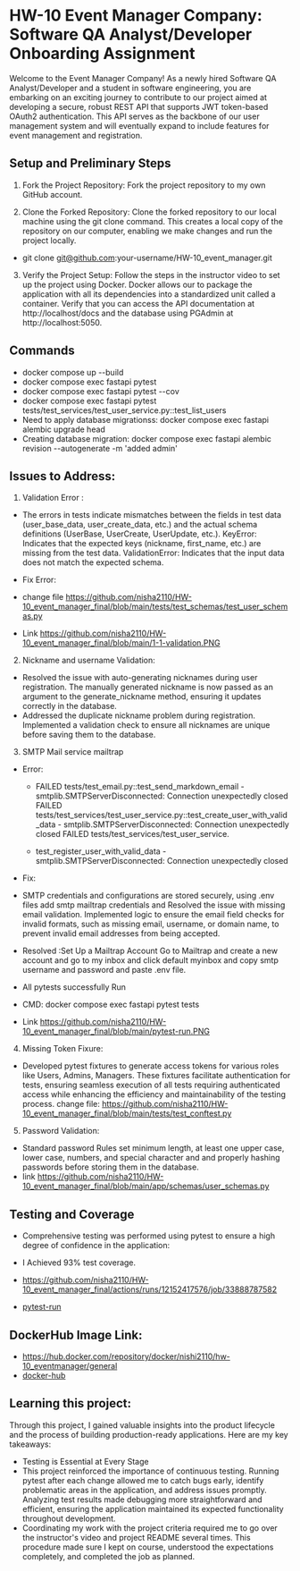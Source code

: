 # HW-10 Event Manager Company: Software QA Analyst/Developer Onboarding Assignment

Welcome to the Event Manager Company! As a newly hired Software QA Analyst/Developer and a student in software engineering, you are embarking on an exciting journey to contribute to our project aimed at developing a secure, robust REST API that supports JWT token-based OAuth2 authentication. This API serves as the backbone of our user management system and will eventually expand to include features for event management and registration.

## Setup and Preliminary Steps
1. Fork the Project Repository: Fork the project repository to my own GitHub account. 

2. Clone the Forked Repository: Clone the forked repository to our local machine using the git clone command. This creates a local copy of the repository on our computer, enabling we  make changes and run the project locally.
- git clone git@github.com:your-username/HW-10_event_manager.git

3. Verify the Project Setup: Follow the steps in the instructor video to set up the project using Docker. Docker allows our to package the application with all its dependencies into a standardized unit called a container. Verify that you can access the API documentation at http://localhost/docs and the database using PGAdmin at http://localhost:5050.

## Commands
- docker compose up --build
- docker compose exec fastapi pytest
- docker compose exec fastapi pytest --cov
- docker compose exec fastapi pytest tests/test_services/test_user_service.py::test_list_users
- Need to apply database migrationss: docker compose exec fastapi alembic upgrade head
- Creating database migration: docker compose exec fastapi alembic revision --autogenerate -m 'added admin'

## Issues to Address:
 
1. Validation Error :
 - The errors in tests indicate mismatches between the fields in test data (user_base_data, user_create_data, etc.) and the actual schema definitions (UserBase, UserCreate, UserUpdate, etc.).
 KeyError: Indicates that the expected keys (nickname, first_name, etc.) are missing from the test data.
 ValidationError: Indicates that the input data does not match the expected schema.

- Fix Error:
- change file https://github.com/nisha2110/HW-10_event_manager_final/blob/main/tests/test_schemas/test_user_schemas.py
- Link https://github.com/nisha2110/HW-10_event_manager_final/blob/main/1-1-validation.PNG

2. Nickname and username Validation:
- Resolved the issue with auto-generating nicknames during user registration. The manually generated nickname is now passed as an argument to the generate_nickname method, ensuring it updates correctly in the database.
- Addressed the duplicate nickname problem during registration. Implemented a validation check to ensure all nicknames are unique before saving them to the database.

3. SMTP Mail service mailtrap 
- Error:
   - FAILED tests/test_email.py::test_send_markdown_email - smtplib.SMTPServerDisconnected: Connection unexpectedly closed FAILED tests/test_services/test_user_service.py::test_create_user_with_valid_data - smtplib.SMTPServerDisconnected: Connection unexpectedly closed FAILED tests/test_services/test_user_service.
  
  - test_register_user_with_valid_data - smtplib.SMTPServerDisconnected: Connection unexpectedly closed

- Fix:
   
- SMTP credentials and configurations are stored securely, using .env  files add smtp mailtrap credentials and  Resolved the issue with missing email validation. Implemented logic to ensure the email field checks for invalid formats, such as missing email, username, or domain name, to prevent invalid email addresses from being accepted.
- Resolved :Set Up a Mailtrap Account Go to Mailtrap and create a new account and go to my inbox and click default myinbox and copy smtp username and password and paste  .env file. 
 
 - All pytests successfully Run
 - CMD: docker compose exec fastapi pytest tests
 - Link https://github.com/nisha2110/HW-10_event_manager_final/blob/main/pytest-run.PNG

 4. Missing Token Fixure:
  - Developed pytest fixtures to generate access tokens for various roles like Users, Admins, Managers.
    These fixtures facilitate authentication for tests, ensuring seamless execution of all tests requiring authenticated access while enhancing the efficiency and maintainability of the testing process.
    change file: https://github.com/nisha2110/HW-10_event_manager_final/blob/main/tests/test_conftest.py

 5. Password Validation:
 -  Standard password Rules set  minimum length, at least one upper case, lower case, numbers, and special character and and properly hashing passwords before storing them in the database.
 - link https://github.com/nisha2110/HW-10_event_manager_final/blob/main/app/schemas/user_schemas.py

 ## Testing and Coverage
 - Comprehensive testing was performed using pytest to ensure a high degree of confidence in the application:
 - I Achieved 93% test coverage.
 - https://github.com/nisha2110/HW-10_event_manager_final/actions/runs/12152417576/job/33888787582

 - [pytest-run](https://github.com/user-attachments/assets/6b28e3f1-4ce1-431d-85c2-c0faf35af5a2)


 ## DockerHub Image Link:
 - https://hub.docker.com/repository/docker/nishi2110/hw-10_eventmanager/general
 - [docker-hub](https://github.com/user-attachments/assets/e55b90c5-c4cf-463a-ad25-f2da5ea09723)

 
 ## Learning this project:
 Through this project, I gained valuable insights into the product lifecycle and the process of building production-ready applications. Here are my key takeaways:
- Testing is Essential at Every Stage
- This project reinforced the importance of continuous testing. Running pytest after each change allowed me to catch bugs early,       identify problematic areas in the application, and address issues promptly. Analyzing test results made debugging more straightforward and efficient, ensuring the application maintained its expected functionality throughout development.
- Coordinating my work with the project criteria required me to go over the instructor's video and project README several times. This procedure made sure I kept on course, understood the expectations completely, and completed the job as planned.



